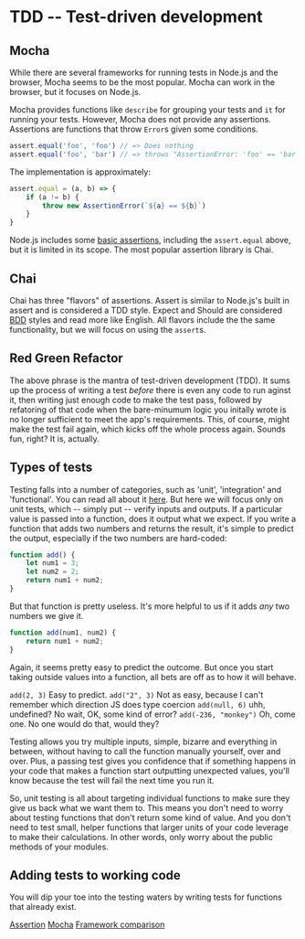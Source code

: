 # TDD -- Test-driven development

## Mocha

While there are several frameworks for running tests in Node.js and the browser,
Mocha seems to be the most popular. Mocha can work in the browser, but it
focuses on Node.js.

Mocha provides functions like `describe` for grouping your tests
and `it` for running your tests. However, Mocha does not provide
any assertions. Assertions are functions that throw `Error`s given some
conditions.

```js
assert.equal('foo', 'foo') // => Does nothing
assert.equal('foo', 'bar') // => throws "AssertionError: 'foo' == 'bar'"
```

The implementation is approximately:

```js
assert.equal = (a, b) => {
    if (a != b) {
        throw new AssertionError(`${a} == ${b}`)
    }
}
```

Node.js includes some [basic assertions](https://nodejs.org/api/assert.html),
including the `assert.equal` above, but it is limited in its scope. The most
popular assertion library is Chai.

## Chai

Chai has three "flavors" of assertions. Assert is similar to Node.js's built in
assert and is considered a TDD style. Expect and Should are considered
[BDD](https://en.wikipedia.org/wiki/Behavior-driven_development)
styles and read more like English. All flavors include the the same
functionality, but we will focus on using the `assert`s.

## Red Green Refactor

The above phrase is the mantra of test-driven development (TDD). It sums up the process of writing a test _before_ there is even any code to run aginst it, then writing just enough code to make the test pass, followed by refatoring of that code when the bare-minumum logic you initally wrote is no longer sufficient to meet the app's requirements. This, of course, might make the test fail again, which kicks off the whole process again. Sounds fun, right? It is, actually.

## Types of tests
Testing falls into a number of categories, such as 'unit', 'integration' and 'functional'. You can read all about it [here](https://www.sitepoint.com/javascript-testing-unit-functional-integration/).
But here we will focus only on unit tests, which -- simply put -- verify inputs and outputs. If a particular value is passed into a function, does it output what we expect. If you write a function that adds two numbers and returns the result, it's simple to predict the output, especially if the two numbers are hard-coded:

```js
function add() {
	let num1 = 3;
	let num2 = 2;
	return num1 + num2;
}
```

But that function is pretty useless. It's more helpful to us if it adds _any_ two numbers we give it.

```js
function add(num1, num2) {
	return num1 + num2;
}
```
Again, it seems pretty easy to predict the outcome. But once you start taking outside values into a function, all bets are off as to how it will behave.

`add(2, 3)` Easy to predict.
`add("2", 3)` Not as easy, because I can't remember which direction JS does type coercion
`add(null, 6)` uhh, undefined? No wait, OK, some kind of error?
`add(-236, "monkey")` Oh, come one. No one would do that, would they?  

Testing allows you try multiple inputs, simple, bizarre and everything in between, without having to call the function manually yourself, over and over. Plus, a passing test gives you confidence that if something happens in your code that makes a function start outputting unexpected values, you'll know because the test will fail the next time you run it.

So, unit testing is all about targeting individual functions to make sure they give us back what we want them to. This means you don't need to worry about testing functions that don't return some kind of value. And you don't need to test small, helper functions that larger units of your code leverage to make their calculations. In other words, only worry about the public methods of your modules.

## Adding tests to working code

You will dip your toe into the testing waters by writing tests for functions that already exist. 

[Assertion](https://en.wikipedia.org/wiki/Assertion_(software_development))
[Mocha](https://en.wikipedia.org/wiki/Mocha_(JavaScript_framework))
[Framework comparison](https://en.wikipedia.org/wiki/List_of_unit_testing_frameworks#JavaScript)
